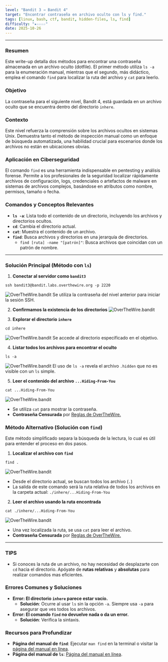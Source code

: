 ```yaml
---
level: "Bandit 3 → Bandit 4"
target: "Encontrar contraseña en archivo oculto con ls y find."
tags: [linux, bash, ctf, bandit, hidden-files, ls, find]
difficulty: "★☆☆☆☆"
date: 2025-10-26
---
```

---
### Resumen
Este write-up detalla dos métodos para encontrar una contraseña almacenada en un archivo oculto (dotfile). El primer método utiliza `ls -a` para la enumeración manual, mientras que el segundo, más didáctico, emplea el comando `find` para localizar la ruta del archivo y `cat` para leerlo.

### Objetivo
La contraseña para el siguiente nivel, Bandit 4, está guardada en un archivo oculto que se encuentra dentro del directorio `inhere`.

### Contexto
Este nivel refuerza la comprensión sobre los archivos ocultos en sistemas Unix. Demuestra tanto el método de inspección manual como un enfoque de búsqueda automatizada, una habilidad crucial para escenarios donde los archivos no están en ubicaciones obvias.

### Aplicación en Ciberseguridad
El comando `find` es una herramienta indispensable en pentesting y análisis forense. Permite a los profesionales de la seguridad localizar rápidamente archivos de configuración, logs, credenciales o artefactos de malware en sistemas de archivos complejos, basándose en atributos como nombre, permisos, tamaño o fecha.

### Comandos y Conceptos Relevantes
*   **`ls -a`**: Lista todo el contenido de un directorio, incluyendo los archivos y directorios ocultos.
*   **`cd`**: Cambia el directorio actual.
*   **`cat`**: Muestra el contenido de un archivo.
*   **`find`**: Busca archivos y directorios en una jerarquía de directorios.
    *   `find [ruta] -name "[patrón]"`: Busca archivos que coincidan con un patrón de nombre.

---
### Solución Principal (Método con `ls`)

1.  **Conectar al servidor como `bandit3`**
```
ssh bandit3@bandit.labs.overthewire.org -p 2220
```
![OverTheWire.bandit](_assets/OverTheWire.bandit18.png)
    Se utiliza la contraseña del nivel anterior para iniciar la sesión SSH.

2. **Confirmamos la existencia de los directorios**
![OverTheWire.bandit](_assets/OverTheWire.bandit17.png)

3. **Explorar el directorio `inhere`**
```
cd inhere
```
![OverTheWire.bandit](_assets/OverTheWire.bandit16.png)
    Se accede al directorio especificado en el objetivo.

4.  **Listar todos los archivos para encontrar el oculto**
```
ls -a
```
![OverTheWire.bandit](_assets/OverTheWire.bandit15.png)
    El uso de `ls -a` revela el archivo `.hidden` que no es visible con un `ls` simple.

5.  **Leer el contenido del archivo `...Hiding-From-You`**
```
cat ...Hiding-From-You
```
![OverTheWire.bandit](_assets/OverTheWire.bandit14.png)
- Se utiliza `cat` para mostrar la contraseña.
- **Contraseña Censurada** por [Reglas de OverTheWire.](https://overthewire.org/rules/)
### Método Alternativo (Solución con `find`)

Este método simplificado separa la búsqueda de la lectura, lo cual es útil para entender el proceso en dos pasos.

1.  **Localizar el archivo con `find`**
```
find . 
```
![OverTheWire.bandit](_assets/OverTheWire.bandit13.png)
- Desde el directorio actual, se buscan todos los archivo (`.`)
- La salida de este comando será la ruta relativa de todos los archivos en la carpeta actual: `./inhere/...Hiding-From-You`

2.  **Leer el archivo usando la ruta encontrada**
```
cat ./inhere/...Hiding-From-You
```
![OverTheWire.bandit](_assets/OverTheWire.bandit19.png)
- Una vez localizada la ruta, se usa `cat` para leer el archivo.
- **Contraseña Censurada** por [Reglas de OverTheWire.](https://overthewire.org/rules/)
---

### TIPS
* Si conoces la ruta de un archivo, no hay necesidad de desplazarte con `cd` hacia el directorio. Apóyate de **rutas relativas** y **absolutas** para realizar comandos mas eficientes.

### Errores Comunes y Soluciones

*   **Error: El directorio `inhere` parece estar vacío.**
    *   **Solución**: Ocurre al usar `ls` sin la opción `-a`. Siempre usa `-a` para asegurar que ves todos los archivos.
*   **Error: El comando `find` no devuelve nada o da un error.**
    *   **Solución**: Verifica la sintaxis.

### Recursos para Profundizar
*   **Página del manual de `find`**: Ejecutar `man find` en la terminal o visitar la [página del manual en línea](https://man7.org/linux/man-pages/man1/find.1.html).
*   **Página del manual de `ls`**: [Página del manual en línea](https://man7.org/linux/man-pages/man1/ls.1.html).

